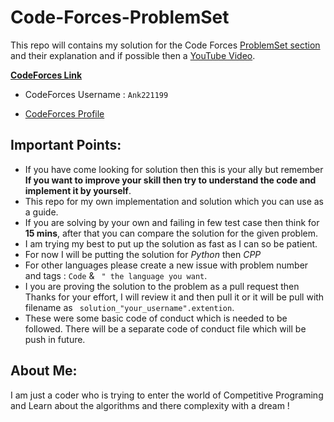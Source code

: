 # Code-Forces-ProblemSet
This repo will contains my solution for the Code Forces [ProblemSet section](https://codeforces.com/problemset?order=BY_RATING_ASC) and their explanation and if possible then a [YouTube Video](https://www.youtube.com/channel/UCJwpwQ_21fFU0gifQamWuGw/).


[**CodeForces Link**](https://codeforces.com/)

* CodeForces Username : ```Ank221199 ```

* [CodeForces Profile](https://codeforces.com/profile/Ank221199)


## Important Points:
* If you have come looking for solution then this is your ally but remember **If you want to improve your skill then try to understand the code and implement it by yourself**.
* This repo for my own implementation and solution which you can use as a guide.
* If you are solving by your own and failing in few test case then think for **15 mins**, after that you can compare the solution for the given problem.
* I am trying my best to put up the solution as fast as I can so be patient.
* For now I will be putting the solution for *Python* then *CPP*
* For other languages please create a new issue with problem number and tags : ```Code``` & ``` " the language you want```.
* I you are proving the solution to the problem as a pull request then Thanks for your effort, I will review it and then pull it or it will be pull with filename as ``` solution_"your_username".extention```.
* These were some basic code of conduct which is needed to be followed. There will be a separate code of conduct file which will be push in future.



## About Me:

I am just a coder who is trying to enter the world of Competitive Programing and Learn about the algorithms and there complexity with a dream !